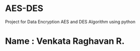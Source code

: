 # AES-DES
Project for Data Encryption AES and DES Algorithm using python
# Name : Venkata Raghavan R.
